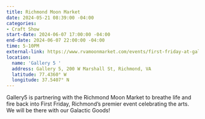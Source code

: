```yaml
---
title: Richmond Moon Market
date: 2024-05-21 08:39:00 -04:00
categories:
- Craft Show
start-date: 2024-06-07 17:00:00 -04:00
end-date: 2024-06-07 22:00:00 -04:00
time: 5-10PM
external-link: https://www.rvamoonmarket.com/events/first-friday-at-gallery-5-39t8y
location:
  name: 'Gallery 5 '
  address: Gallery 5, 200 W Marshall St, Richmond, VA
  latitude: 77.4360° W
  longitude: 37.5407° N
---
```


Gallery5 is partnering with the Richmond Moon Market to breathe life and fire back into First Friday, Richmond’s premier event celebrating the arts. We will be there with our Galactic Goods! 